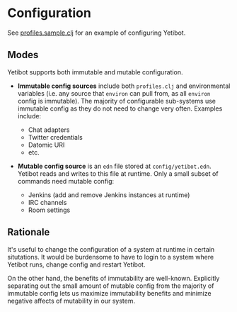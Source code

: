 # Configuration

See [profiles.sample.clj](profiles.sample.clj) for an example of configuring
Yetibot.

## Modes

Yetibot supports both immutable and mutable configuration.

- **Immutable config sources** include both `profiles.clj` and environmental
  variables (i.e. any source that `environ` can pull from, as all `environ`
  config is immutable). The majority of configurable sub-systems use immutable
  config as they do not need to change very often. Examples include:

  - Chat adapters
  - Twitter credentials
  - Datomic URI
  - etc.

- **Mutable config source** is an `edn` file stored at `config/yetibot.edn`.
  Yetibot reads and writes to this file at runtime. Only a small subset of
  commands need mutable config:

  - Jenkins (add and remove Jenkins instances at runtime)
  - IRC channels
  - Room settings

## Rationale

It's useful to change the configuration of a system at runtime in certain
situtations. It would be burdensome to have to login to a system where Yetibot
runs, change config and restart Yetibot.

On the other hand, the benefits of immutability are well-known. Explicitly
separating out the small amount of mutable config from the majority of immutable
config lets us maximize immutability benefits and minimize negative affects of
mutability in our system.
